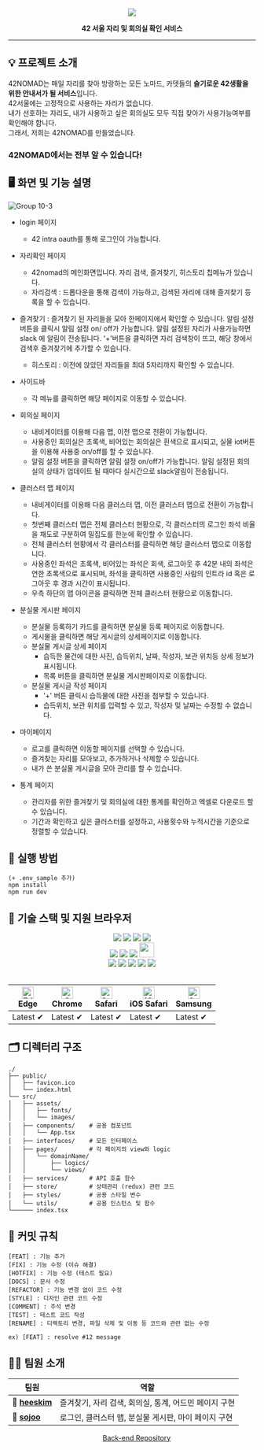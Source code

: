 <div align="center">
<br/>

<a href="https://42nomad.kr"><img src="https://user-images.githubusercontent.com/84768491/278297634-d95feea7-c189-4e7c-ab26-8a721d93be05.png"/></a>

<b>42 서울 자리 및 회의실 확인 서비스</b>

---
</div>

## 💡 프로젝트 소개

42NOMAD는 매일 자리를 찾아 방랑하는 모든 노마드, 카뎃들의 <b>슬기로운 42생활을 위한 안내서가 될 서비스</b>입니다.<br/>
42서울에는 고정적으로 사용하는 자리가 없습니다.<br/>
내가 선호하는 자리도, 내가 사용하고 싶은 회의실도 모두 직접 찾아가 사용가능여부를 확인해야 합니다.<br/>
그래서, 저희는 42NOMAD를 만들었습니다.<br/>
### 42NOMAD에서는 전부 알 수 있습니다! 

## 🖥 화면 및 기능 설명
  ![Group 10-3](https://github.com/42nomad/frontend/assets/46983641/b86918e2-5ae4-4b8b-b744-7e6acf88b94e)

- login 페이지
   - 42 intra oauth를 통해 로그인이 가능합니다.

- 자리확인 페이지
   - 42nomad의 메인화면입니다. 자리 검색, 즐겨찾기, 히스토리 칩메뉴가 있습니다.
   - 자리검색 : 드롭다운을 통해 검색이 가능하고, 검색된 자리에 대해 즐겨찾기 등록을 할 수 있습니다. 
 - 즐겨찾기 : 즐겨찾기 된 자리들을 모아 한페이지에서 확인할 수 있습니다. 알림 설정 버튼을 클릭시 알림 설정 on/ off가 가능합니다. 알림 설정된 자리가 사용가능하면 slack 에 알림이 전송됩니다. 
'+'버튼을 클릭하면 자리 검색창이 뜨고, 해당 창에서 검색후 즐겨찾기에 추가할 수 있습니다.
   - 히스토리 : 이전에 앉았던 자리들을 최대 5자리까지 확인할 수 있습니다. 

- 사이드바
   - 각 메뉴를 클릭하면 해당 페이지로 이동할 수 있습니다.

- 회의실 페이지
   - 내비게이터를 이용해 다음 맵, 이전 맵으로 전환이 가능합니다. 
   - 사용중인 회의실은 초록색, 비어있는 회의실은 흰색으로 표시되고, 실물 iot버튼을 이용해 사용중 on/off를 할 수 있습니다. 
   - 알림 설정 버튼을 클릭하면 알림 설정 on/off가 가능합니다. 알림 설정된 회의실의 상태가 업데이트 될 때마다 실시간으로 slack알림이 전송됩니다.

- 클러스터 맵 페이지
   - 내비게이터를 이용해 다음 클러스터 맵, 이전 클러스터 맵으로 전환이 가능합니다. 
   - 첫번째 클러스터 맵은 전체 클러스터 현황으로, 각 클러스터의 로그인 좌석 비율을 채도로 구분하여 밀집도를 한눈에 확인할 수 있습니다.
   - 전체 클러스터 현황에서 각 클러스터를 클릭하면 해당 클러스터 맵으로 이동합니다.
   - 사용중인 좌석은 초록색, 비어있는 좌석은 회색, 로그아웃 후 42분 내의 좌석은 연한 초록색으로 표시되며, 좌석을 클릭하면 사용중인 사람의 인트라 id 혹은 로그아웃 후 경과 시간이 표시됩니다. 
   - 우측 하단의 맵 아이콘을 클릭하면 전체 클러스터 현황으로 이동합니다.

- 분실물 게시판 페이지
   - 분실물 등록하기 카드를 클릭하면 분실물 등록 페이지로 이동합니다.
   - 게시물을 클릭하면 해당 게시글의 상세페이지로 이동합니다.
   - 분실물 게시글 상세 페이지
      - 습득한 물건에 대한 사진, 습득위치, 날짜, 작성자, 보관 위치등 상세 정보가 표시됩니다.
      - 목록 버튼을 클릭하면 분실물 게시판페이지로 이동합니다.
   - 분실물 게시글 작성 페이지 
      - '+' 버튼 클릭시 습득물에 대한 사진을 첨부할 수 있습니다.
      - 습득위치, 보관 위치를 입력할 수 있고, 작성자 및 날짜는 수정할 수 없습니다.

- 마이페이지
   - 로고를 클릭하면 이동할 페이지를 선택할 수 있습니다.
   - 즐겨찾는 자리를 모아보고, 추가하거나 삭제할 수 있습니다. 
   - 내가 쓴 분실물 게시글을 모아 관리를 할 수 있습니다. 

- 통계 페이지
   - 관리자를 위한 즐겨찾기 및 회의실에 대한 통계를 확인하고 엑셀로 다운로드 할 수 있습니다. 
   - 기간과 확인하고 싶은 클러스터를 설정하고, 사용횟수와 누적시간을 기준으로 정렬할 수 있습니다. 

## 📌 실행 방법
```
(+ .env_sample 추가)
npm install 
npm run dev
```

## 🔨 기술 스택 및 지원 브라우저
<div align="center">
  <div>
    <img src="https://img.shields.io/badge/React-61DAFB?style=for-the-badge&logo=React&logoColor=black">
    <img src="https://img.shields.io/badge/TypeScript-3178C6?style=for-the-badge&logo=TypeScript&logoColor=white">
    <img src="https://img.shields.io/badge/HTML5-E34F26?style=for-the-badge&logo=HTML5&logoColor=white">
    <img src="https://img.shields.io/badge/CSS3-1572B6?style=for-the-badge&logo=CSS3&logoColor=white">
  </div>
  <div>
    <img src="https://img.shields.io/badge/Redux-764ABC?style=for-the-badge&logo=Redux&logoColor=white">
    <img src="https://img.shields.io/badge/Axios-5A29E4?style=for-the-badge&logo=Axios&logoColor=white">
    <img src="https://img.shields.io/badge/TailwindCSS-06B6D4?style=for-the-badge&logo=TailwindCSS&logoColor=white">
    <img src="https://github.com/42nomad/frontend/assets/84768491/51e08f21-2aa0-49d8-8254-c4f601b7c7df" width="30px">
  </div>
  <div>
    <img src="https://img.shields.io/badge/ESLint-4B32C3?style=for-the-badge&logo=ESLint&logoColor=white">
    <img src="https://img.shields.io/badge/prettier-F7B93E?style=for-the-badge&logo=prettier&logoColor=black">
    <img src="https://img.shields.io/badge/amazons3-569A31?style=for-the-badge&logo=amazons3&logoColor=white">
    <img src="https://img.shields.io/badge/figma-F24E1E?style=for-the-badge&logo=figma&logoColor=white">
    <img src="https://img.shields.io/badge/jira-0052CC?style=for-the-badge&logo=jira&logoColor=white">
  </div>
<br/>
  
| [<img src="https://raw.githubusercontent.com/alrra/browser-logos/master/src/edge/edge_48x48.png" alt="Edge" width="24px" height="24px" />](http://godban.github.io/browsers-support-badges/)<br/>Edge | [<img src="https://raw.githubusercontent.com/alrra/browser-logos/master/src/chrome/chrome_48x48.png" alt="Chrome" width="24px" height="24px" />](http://godban.github.io/browsers-support-badges/)<br/>Chrome | [<img src="https://raw.githubusercontent.com/alrra/browser-logos/master/src/safari/safari_48x48.png" alt="Safari" width="24px" height="24px" />](http://godban.github.io/browsers-support-badges/)<br/>Safari | [<img src="https://raw.githubusercontent.com/alrra/browser-logos/master/src/safari-ios/safari-ios_48x48.png" alt="iOS Safari" width="24px" height="24px" />](http://godban.github.io/browsers-support-badges/)<br/>iOS Safari | [<img src="https://raw.githubusercontent.com/alrra/browser-logos/master/src/samsung-internet/samsung-internet_48x48.png" alt="Samsung" width="24px" height="24px" />](http://godban.github.io/browsers-support-badges/)<br/>Samsung |
| --------- | --------- | --------- | --------- | --------- |
| Latest ✔ | Latest ✔ | Latest ✔ | Latest ✔ | Latest ✔ |
</div>

## 🗂 디렉터리 구조
```
./
├── public/
│   ├── favicon.ico    
│   └── index.html
└── src/
│   ├── assets/      
│   │   ├── fonts/
│   │   └── images/
│   ├── components/    # 공용 컴포넌트
│   │   └── App.tsx
│   ├── interfaces/    # 모든 인터페이스
│   ├── pages/         # 각 페이지의 view와 logic
│   │   └── domainName/
│   │       ├── logics/
│   │       └── views/
│   ├── services/      # API 호출 함수
│   ├── store/         # 상태관리 (redux) 관련 코드
│   ├── styles/        # 공용 스타일 변수
│   └── utils/         # 공용 인스턴스 및 함수
└────── index.tsx   
```

## 🤙 커밋 규칙
```
[FEAT] : 기능 추가
[FIX] : 기능 수정 (이슈 해결)
[HOTFIX] : 기능 수정 (테스트 필요)
[DOCS] : 문서 수정
[REFACTOR] : 기능 변경 없이 코드 수정
[STYLE] : 디자인 관련 코드 수정
[COMMENT] : 주석 변경
[TEST] : 테스트 코드 작성
[RENAME] : 디렉토리 변경, 파일 삭제 및 이동 등 코드와 관련 없는 수정

ex) [FEAT] : resolve #12 message
```

## 👩‍💻 팀원 소개
<div align="center">
  
|팀원|역할|
|---|---|
|**🍟 [heeskim](https://github.com/lampolar)**|즐겨찾기, 자리 검색, 회의실, 통계, 어드민 페이지 구현|
|**🧸 [sojoo](https://github.com/zoovely)**|로그인, 클러스터 맵, 분실물 게시판, 마이 페이지 구현|

<img src="https://simpleicons.org/icons/github.svg" width="15px"> [Back-end Repository](https://github.com/42nomad/backend)

</div>
